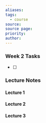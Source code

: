 ```yaml
---
aliases: 
tags:
  - course
source: 
source page: 
priority: 
author:
---
```

### Week 2 Tasks
- [ ] 

### Lecture Notes
#### Lecture 1

#### Lecture 2

#### Lecture 3
